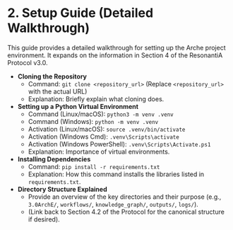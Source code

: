 # 2. Setup Guide (Detailed Walkthrough)

<!--
Instruction for AI Assistant (e.g., Cursor) or Keyholder populating the Wiki:
Expand on Section 4 of the ResonantiA Protocol v3.0. Provide step-by-step commands and explanations.
-->

This guide provides a detailed walkthrough for setting up the Arche project environment. It expands on the information in Section 4 of the ResonantiA Protocol v3.0.

*   **Cloning the Repository**
    *   Command: `git clone <repository_url>` (Replace `<repository_url>` with the actual URL)
    *   Explanation: Briefly explain what cloning does.
*   **Setting up a Python Virtual Environment**
    *   Command (Linux/macOS): `python3 -m venv .venv`
    *   Command (Windows): `python -m venv .venv`
    *   Activation (Linux/macOS): `source .venv/bin/activate`
    *   Activation (Windows Cmd): `.venv\Scripts\activate`
    *   Activation (Windows PowerShell): `.venv\Scripts\Activate.ps1`
    *   Explanation: Importance of virtual environments.
*   **Installing Dependencies**
    *   Command: `pip install -r requirements.txt`
    *   Explanation: How this command installs the libraries listed in `requirements.txt`.
*   **Directory Structure Explained**
    *   Provide an overview of the key directories and their purpose (e.g., `3.0ArchE/`, `workflows/`, `knowledge_graph/`, `outputs/`, `logs/`).
    *   (Link back to Section 4.2 of the Protocol for the canonical structure if desired). 